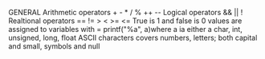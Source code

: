 GENERAL
Arithmetic operators + - * / % ++ --
Logical operators && || !
Realtional operators == != > < >= <=
True is 1 and false is 0
values are assigned to variables with =
printf("%a", a)where a ia either a char, int, unsigned, long, float
ASCII characters covers numbers, letters; both capital and small, symbols and null
